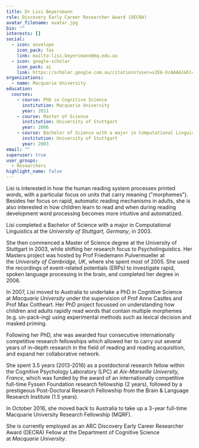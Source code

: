 ```yaml
---
title: Dr Lisi Beyersmann
role: Discovery Early Career Researcher Award (DECRA)
avatar_filename: avatar.jpg
bio: ""
interests: []
social:
  - icon: envelope
    icon_pack: fas
    link: mailto:lisi.beyersmann@mq.edu.au
  - icon: google-scholar
    icon_pack: ai
    link: https://scholar.google.com.au/citations?user=xZE6-XcAAAAJ&hl=en
organizations:
  - name: Macquarie University
education:
  courses:
    - course: PhD in Cognitive Science
      institution: Macquarie University
      year: 2011
    - course: Master of Science
      institution: University of Stuttgart
      year: 2006
    - course: Bachelor of Science with a major in Computational Linguistics
      institution: University of Stuttgart
      year: 2003
email: ""
superuser: true
user_groups:
  - Researchers
highlight_name: false
---
```

Lisi is interested in how the human reading system processes printed words, with a particular focus on units that carry meaning ("morphemes"). Besides her focus on rapid, automatic reading mechanisms in adults, she is also interested in how children learn to read and when during reading development word processing becomes more intuitive and automatized.

Lisi completed a Bachelor of Science with a major in Computational Linguistics at the *University of Stuttgart, Germany*, in 2003.

She then commenced a Master of Science degree at the University of Stuttgart in 2003, while shifting her research focus to Psycholinguistics. Her Masters project was hosted by Prof Friedemann Pulvermueller at the *University of Cambridge, UK*, where she spent most of 2005. She used the recordings of event-related potentials (ERPs) to investigate rapid, spoken language processing in the brain, and completed her degree in 2006.

In 2007, Lisi moved to Australia to undertake a PhD in Cognitive Science at *Macquarie University* under the supervision of Prof Anne Castles and Prof Max Coltheart. Her PhD project focussed on understanding how children and adults rapidly read words that contain multiple morphemes (e.g. un-pack-ing) using experimental methods such as lexical decision and masked priming.

Following her PhD, she was awarded four consecutive internationally competitive research fellowships which allowed her to carry out several years of in-depth research in the field of reading and reading acquisition, and expand her collaborative network.

She spent 3.5 years (2013-2016) as a postdoctoral research fellow within the Cognitive Psychology Laboratory (LPC) at *Aix-Marseille University, France*, which was funded by the award of an internationally competitive full-time Fyssen Foundation research fellowship (2 years), followed by a prestigeous Post-Doctoral Research Fellowship from the Brain & Language Research Institute (1.5 years).

In October 2016, she moved back to Australia to take up a 3-year full-time Macquarie University Research Fellowship (MQRF).

She is currently employed as an ARC Discovery Early Career Researcher Award (DECRA) Fellow at the Department of Cognitive Science at *Macquarie University*.